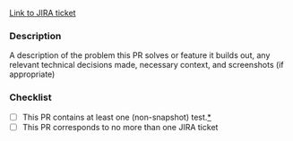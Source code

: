 [Link to JIRA ticket](https://...)

### Description

A description of the problem this PR solves or feature it builds out, any relevant technical decisions made, necessary context, and screenshots (if appropriate)

### Checklist
- [ ] This PR contains at least one (non-snapshot) test.[*](https://docs.google.com/document/d/1KhRjDBu62Q6bRBSkT2qgWc9qdgvdwYafTVLmL3Op5Mg/edit#bookmark=id.2ehg5kbgi1jn)
- [ ] This PR corresponds to no more than one JIRA ticket
